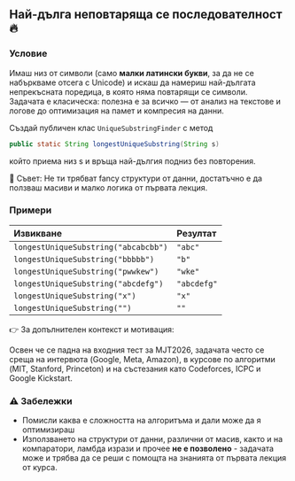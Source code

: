 ## Най-дълга неповтаряща се последователност 🔥

### Условие

Имаш низ от символи (само **малки латински букви**, за да не се набъркваме отсега с Unicode) и искаш да намериш най-дългата непрекъсната поредица, в която няма повтарящи се символи.  
Задачата е класическа: полезна е за всичко — от анализ на текстове и логове до оптимизация на памет и компресия на данни.

Създай публичен клас `UniqueSubstringFinder` с метод

```java
public static String longestUniqueSubstring(String s)
```

който приема низ s и връща най-дългия подниз без повторения.

🎯 Съвет: Не ти трябват fancy структури от данни, достатъчно е да ползваш масиви и малко логика от първата лекция.

### Примери

<!-- {% raw %} -->

| Извикване                            | Резултат     |
| :----------------------------------- | :----------- |
| `longestUniqueSubstring("abcabcbb")` | `"abc"`      |
| `longestUniqueSubstring("bbbbb")`    | `"b"`        |
| `longestUniqueSubstring("pwwkew")`   | `"wke"`      |
| `longestUniqueSubstring("abcdefg")`  | `"abcdefg"`  |
| `longestUniqueSubstring("x")`        | `"x"`        |
| `longestUniqueSubstring("")`         | `""`         |

<!-- {% endraw %} -->

👉 За допълнителен контекст и мотивация:

Освен че се падна на входния тест за MJT2026, задачата често се среща на интервюта (Google, Meta, Amazon), в курсове по алгоритми (MIT, Stanford, Princeton) и на състезания като Codeforces, ICPC и Google Kickstart.

### :warning: Забележки

- Помисли каква е сложността на алгоритъма и дали може да я оптимизираш
- Използването на структури от данни, различни от масив, както и на компаратори, ламбда изрази и прочее **не е позволено** - задачата може и трябва да се реши с помощта на знанията от първата лекция от курса.
